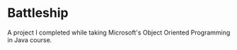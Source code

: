 # Battleship
A project I completed while taking Microsoft's Object Oriented Programming in Java course.
